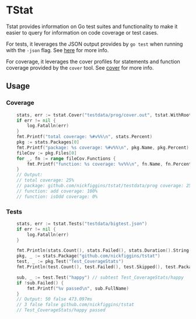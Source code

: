 # TStat

Tstat provides information on Go test suites and functionality to make it easier to
query for information on code coverage or test cases.

For tests, it leverages the JSON output provides by `go test` when running with the `-json` flag. See [here](https://pkg.go.dev/cmd/go/internal/test) for more info.

For coverage, it leverages the cover profiles for statements and function coverage provided by the `cover` tool. See [cover](https://pkg.go.dev/cmd/cover) for more info.

## Usage

### Coverage
```go
	stats, err := tstat.Cover("testdata/prog/cover.out", tstat.WithRootModule("github.com/nickfiggins/tstat"))
	if err != nil {
		log.Fatalln(err)
	}
	fmt.Printf("total coverage: %#v%%\n", stats.Percent)
	pkg := stats.Packages[0]
	fmt.Printf("package: %s coverage: %#v%%\n", pkg.Name, pkg.Percent)
	fileCov := pkg.Files[0]
	for _, fn := range fileCov.Functions {
		fmt.Printf("function: %s coverage: %v%%\n", fn.Name, fn.Percent)
	}
	// Output:
	// total coverage: 25%
	// package: github.com/nickfiggins/tstat/testdata/prog coverage: 25%
	// function: add coverage: 100%
	// function: isOdd coverage: 0%
```

### Tests

```go
	stats, err := tstat.Tests("testdata/bigtest.json")
	if err != nil {
		log.Fatalln(err)
	}

	fmt.Println(stats.Count(), stats.Failed(), stats.Duration().String())
	pkg, _ := stats.Package("github.com/nickfiggins/tstat")
	test, _ := pkg.Test("Test_CoverageStats")
	fmt.Println(test.Count(), test.Failed(), test.Skipped(), test.Package)

	sub, _ := test.Test("happy") // subtest Test_CoverageStats/happy
	if !sub.Failed() {
		fmt.Printf("%v passed\n", sub.FullName)
	}
	// Output: 50 false 473.097ms
	// 3 false false github.com/nickfiggins/tstat
	// Test_CoverageStats/happy passed
```